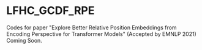 # LFHC_GCDF_RPE
Codes for paper "Explore Better Relative Position Embeddings from Encoding Perspective for Transformer Models" (Accepted by EMNLP 2021)
Coming Soon.
